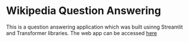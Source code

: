 # Wikipedia Question Answering


This is a question answering application which was built usinng Streamlit and Transformer libraries. The web app can be accessed [here](
https://share.streamlit.io/seunboy1/machine-learning-deployment/main/Streamlit/Question_Answering/app.py)